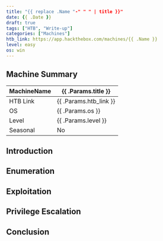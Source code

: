 ```yaml
---
title: "{{ replace .Name "-" " " | title }}"
date: {{ .Date }}
draft: true
tags: ["HTB", "Write-up"]
categories: ["Machines"]
htb_link: https://app.hackthebox.com/machines/{{ .Name }}
level: easy
os: win
---
```


## Machine Summary

| MachineName | {{ .Params.title }}    |
| ----------- | ---------------------- |
| HTB Link    | {{ .Params.htb_link }} |
| OS          | {{ .Params.os }}       |
| Level       | {{ .Params.level }}    |
| Seasonal    | No                     |

## Introduction

<!-- Brief intro here -->

## Enumeration

<!-- Describe enumeration steps -->

## Exploitation

<!-- Describe the vulnerabilities you found -->

## Privilege Escalation

<!-- Describe your steps for privilege escalation -->

## Conclusion

<!-- Wrap up -->
